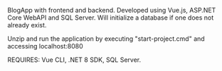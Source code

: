 BlogApp with frontend and backend. Developed using Vue.js, ASP.NET Core WebAPI and SQL Server. Will initialize a database if one does not already exist.

Unzip and run the application by executing "start-project.cmd" and accessing localhost:8080

REQUIRES: Vue CLI, .NET 8 SDK, SQL Server.
